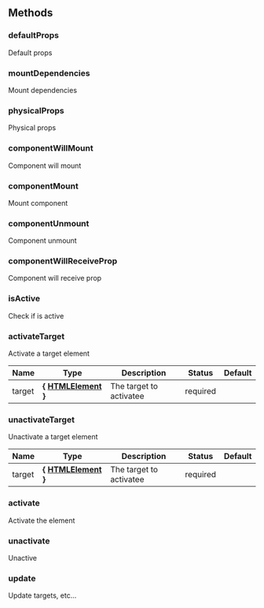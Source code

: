 ## Methods


### defaultProps

Default props


### mountDependencies

Mount dependencies


### physicalProps

Physical props


### componentWillMount

Component will mount


### componentMount

Mount component


### componentUnmount

Component unmount


### componentWillReceiveProp

Component will receive prop


### isActive

Check if is active


### activateTarget

Activate a target element


Name  |  Type  |  Description  |  Status  |  Default
------------  |  ------------  |  ------------  |  ------------  |  ------------
target  |  **{ [HTMLElement](https://developer.mozilla.org/fr/docs/Web/API/HTMLElement) }**  |  The target to activatee  |  required  |


### unactivateTarget

Unactivate a target element


Name  |  Type  |  Description  |  Status  |  Default
------------  |  ------------  |  ------------  |  ------------  |  ------------
target  |  **{ [HTMLElement](https://developer.mozilla.org/fr/docs/Web/API/HTMLElement) }**  |  The target to activatee  |  required  |


### activate

Activate the element


### unactivate

Unactive


### update

Update targets, etc...